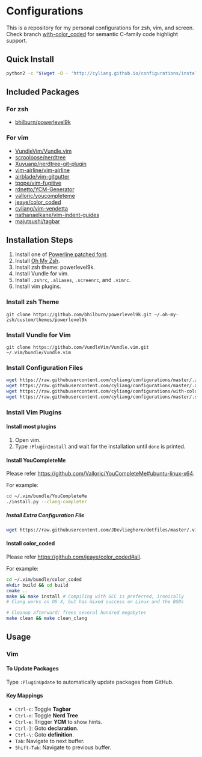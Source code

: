 # Configurations
This is a repository for my personal configurations for zsh, vim, and screen.
Check branch [with-color_coded](//github.com/cyliang/configurations/tree/with-color_coded) for semantic C-family code highlight support.

## Quick Install
```sh
python2 -c "$(wget -O - 'http://cyliang.github.io/configurations/install.py')"
```

## Included Packages
### For zsh
- [bhilburn/powerlevel9k](//github.com/bhilburn/powerlevel9k)

### For vim
- [VundleVim/Vundle.vim](//github.com/VundleVim/Vundle.vim)
- [scrooloose/nerdtree](//github.com/scrooloose/nerdtree)
- [Xuyuanp/nerdtree-git-plugin](//github.com/Xuyuanp/nerdtree-git-plugin)
- [vim-airline/vim-airline](//github.com/vim-airline/vim-airline)
- [airblade/vim-gitgutter](//github.com/airblade/vim-gitgutter)
- [tpope/vim-fugitive](//github.com/tpope/vim-fugitive)
- [rdnetto/YCM-Generator](//github.com/rdnetto/YCM-Generator)
- [valloric/youcompleteme](//github.com/valloric/youcompleteme)
- [jeaye/color_coded](//github.com/jeaye/color_coded)
- [cyliang/vim-vendetta](//github.com/cyliang/vim-vendetta)
- [nathanaelkane/vim-indent-guides](//github.com/nathanaelkane/vim-indent-guides)
- [majutsushi/tagbar](//github.com/majutsushi/tagbar)

## Installation Steps
1. Install one of [Powerline patched font](//github.com/powerline/fonts).
2. Install [Oh My Zsh][oh-my-zsh].
3. Install zsh theme: powerlevel9k.
4. Install Vundle for vim.
5. Install `.zshrc`, `.aliases`, `.screenrc`, and `.vimrc`.
6. Install vim plugins.

### Install zsh Theme
```
git clone https://github.com/bhilburn/powerlevel9k.git ~/.oh-my-zsh/custom/themes/powerlevel9k
```

### Install Vundle for Vim
```
git clone https://github.com/VundleVim/Vundle.vim.git ~/.vim/bundle/Vundle.vim
```

### Install Configuration Files
```sh
wget https://raw.githubusercontent.com/cyliang/configurations/master/.zshrc -O ~/.zshrc
wget https://raw.githubusercontent.com/cyliang/configurations/master/.aliases -O ~/.aliases
wget https://raw.githubusercontent.com/cyliang/configurations/with-color_coded/.vimrc -O ~/.vimrc
wget https://raw.githubusercontent.com/cyliang/configurations/master/.screenrc -O ~/.screenrc
```

### Install Vim Plugins
#### Install most plugins
1. Open vim.
2. Type `:PluginInstall` and wait for the installation until `done` is printed.

#### Install YouCompleteMe
Please refer https://github.com/Valloric/YouCompleteMe#ubuntu-linux-x64.

For example:
```sh
cd ~/.vim/bundle/YouCompleteMe
./install.py --clang-completer
```

##### Install Extra Configuration File
```sh
wget https://raw.githubusercontent.com/JDevlieghere/dotfiles/master/.vim/.ycm_extra_conf.py -O ~/.vim/.ycm_extra_conf.py
```

#### Install color_coded
Please refer https://github.com/jeaye/color_coded#all.

For example:
```sh
cd ~/.vim/bundle/color_coded
mkdir build && cd build
cmake ..
make && make install # Compiling with GCC is preferred, ironically
# Clang works on OS X, but has mixed success on Linux and the BSDs

# Cleanup afterward; frees several hundred megabytes
make clean && make clean_clang
```

## Usage
### Vim
#### To Update Packages
Type `:PluginUpdate` to automatically update packages from GitHub.

#### Key Mappings
- `Ctrl-c`: Toggle **Tagbar**
- `Ctrl-n`: Toggle **Nerd Tree**
- `Ctrl-e`: Trigger **YCM** to show hints.
- `Ctrl-]`: Goto **declaration**.
- `Ctrl-\`: Goto **definition**.
- `Tab`: Navigate to next buffer.
- `Shift-Tab`: Navigate to previous buffer.

[oh-my-zsh]: http://ohmyz.sh/
[vim]: https://github.com/vim/vim
